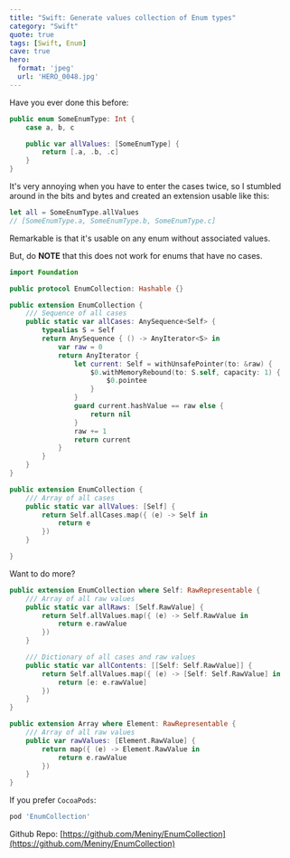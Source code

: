 ```yaml
---
title: "Swift: Generate values collection of Enum types"
category: "Swift"
quote: true
tags: [Swift, Enum]
cave: true
hero:
  format: 'jpeg'
  url: 'HERO_0048.jpg'
---
```

Have you ever done this before:

```swift
public enum SomeEnumType: Int {
    case a, b, c

    public var allValues: [SomeEnumType] {
        return [.a, .b, .c]
    }
}
```

It's very annoying when you have to enter the cases twice, so I stumbled around in the bits and bytes and created an extension usable like this:

```swift
let all = SomeEnumType.allValues
// [SomeEnumType.a, SomeEnumType.b, SomeEnumType.c]
```

Remarkable is that it's usable on any enum without associated values.

But, do **NOTE** that this does not work for enums that have no cases.

```swift
import Foundation

public protocol EnumCollection: Hashable {}

public extension EnumCollection {
    /// Sequence of all cases
    public static var allCases: AnySequence<Self> {
        typealias S = Self
        return AnySequence { () -> AnyIterator<S> in
            var raw = 0
            return AnyIterator {
                let current: Self = withUnsafePointer(to: &raw) {
                    $0.withMemoryRebound(to: S.self, capacity: 1) {
                        $0.pointee
                    }
                }
                guard current.hashValue == raw else {
                    return nil
                }
                raw += 1
                return current
            }
        }
    }
}

public extension EnumCollection {
    /// Array of all cases
    public static var allValues: [Self] {
        return Self.allCases.map({ (e) -> Self in
            return e
        })
    }

}
```

Want to do more?

```swift
public extension EnumCollection where Self: RawRepresentable {
    /// Array of all raw values
    public static var allRaws: [Self.RawValue] {
        return Self.allValues.map({ (e) -> Self.RawValue in
            return e.rawValue
        })
    }

    /// Dictionary of all cases and raw values
    public static var allContents: [[Self: Self.RawValue]] {
        return Self.allValues.map({ (e) -> [Self: Self.RawValue] in
            return [e: e.rawValue]
        })
    }
}

public extension Array where Element: RawRepresentable {
    /// Array of all raw values
    public var rawValues: [Element.RawValue] {
        return map({ (e) -> Element.RawValue in
            return e.rawValue
        })
    }
}
```

If you prefer `CocoaPods`:

```ruby
pod 'EnumCollection'
```

Github Repo: [https://github.com/Meniny/EnumCollection](https://github.com/Meniny/EnumCollection)

